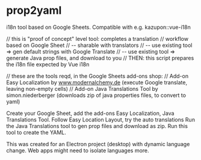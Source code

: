 # prop2yaml
i18n tool based on Google Sheets.  Compatible with e.g. kazupon::vue-i18n

// this is "proof of concept" level tool: completes a translation 
//    workflow based on Google Sheet 
//     -- sharable with translators
//     -- use existing tool => gen default strings with Google Translate
//     -- use existing tool => generate Java prop files, and download to you
//  THEN: this script prepares the i18n file expected by Vue i18n

//   these are the tools reqd, in the Google Sheets add-ons shop:
//     Add-on Easy Localization by www.modernalchemy.de (execute Google translate, leaving non-empty cells)
//     Add-on Java Translations Tool by simon.niederberger (downloads zip of java properties files, to convert to yaml)
 
Create your Google Sheet, add the add-ons Easy Localization, Java Translations Tool.
Follow Easy Location Layout, try the auto translations
Run the Java Translations tool to gen prop files and download as zip.
Run this tool to create the YAML.

This was created for an Electron project (desktop) with dynamic language change.  Web apps might need to isolate languages more.
